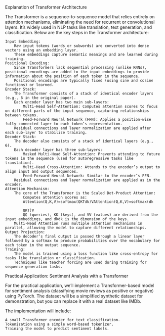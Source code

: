 Explanation of Transformer Architecture

The Transformer is a sequence-to-sequence model that relies entirely on attention mechanisms, eliminating the need for recurrent or convolutional layers. It’s widely used in NLP tasks like translation, text generation, and classification. Below are the key steps in the Transformer architecture:

    Input Embedding:
        Raw input tokens (words or subwords) are converted into dense vectors using an embedding layer.
        These embeddings capture semantic meanings and are learned during training.
    Positional Encoding:
        Since Transformers lack sequential processing (unlike RNNs), positional encodings are added to the input embeddings to provide information about the position of each token in the sequence.
        Positional encodings are typically fixed (using sine and cosine functions) or learned.
    Encoder Stack:
        The Transformer consists of a stack of identical encoder layers (e.g., 6 in the original paper).
        Each encoder layer has two main sub-layers:
            Multi-Head Self-Attention: Computes attention scores to focus on different parts of the input sequence, capturing relationships between tokens.
            Feed-Forward Neural Network (FFN): Applies a position-wise fully connected layer to each token’s representation.
        Residual connections and layer normalization are applied after each sub-layer to stabilize training.
    Decoder Stack:
        The decoder also consists of a stack of identical layers (e.g., 6).
        Each decoder layer has three sub-layers:
            Masked Multi-Head Self-Attention: Prevents attending to future tokens in the sequence (used for autoregressive tasks like translation).
            Multi-Head Cross-Attention: Attends to the encoder’s output to align input and output sequences.
            Feed-Forward Neural Network: Similar to the encoder’s FFN.
        Residual connections and layer normalization are applied as in the encoder.
    Attention Mechanism:
        The core of the Transformer is the Scaled Dot-Product Attention:
            Computes attention scores as:
            Attention(Q,K,V)=softmax(QKTdk)VAttention(Q,K,V)=softmax(dk​

            ​QKT​)V
            QQ (queries), KK (keys), and VV (values) are derived from the input embeddings, and dkdk​ is the dimension of the keys.
        Multi-Head Attention runs multiple attention mechanisms in parallel, allowing the model to capture different relationships.
    Output Projection:
        The decoder’s final output is passed through a linear layer followed by a softmax to produce probabilities over the vocabulary for each token in the output sequence.
    Training:
        The model is trained using a loss function like cross-entropy for tasks like translation or classification.
        Techniques like teacher forcing are used during training for sequence generation tasks.

Practical Application: Sentiment Analysis with a Transformer

For the practical application, we’ll implement a Transformer-based model for sentiment analysis (classifying movie reviews as positive or negative) using PyTorch. The dataset will be a simplified synthetic dataset for demonstration, but you can replace it with a real dataset like IMDb.

The implementation will include:

    A small Transformer encoder for text classification.
    Tokenization using a simple word-based tokenizer.
    Training the model to predict sentiment labels.
